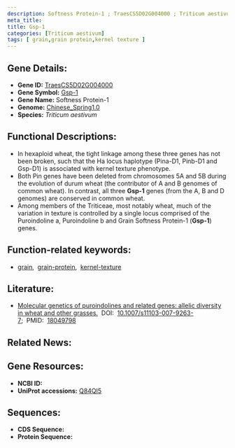 ```yaml
---
description: Softness Protein-1 ; TraesCS5D02G004000 ; Triticum aestivum
meta_title:
title: Gsp-1
categories: [Triticum aestivum]
tags: [ grain,grain protein,kernel texture ]
---
```


## Gene Details:
- **Gene ID:**	[TraesCS5D02G004000](https://ensembl.gramene.org/Triticum_aestivum/Gene/Summary?g=TraesCS5D02G004000)
- **Gene Symbol:** <u>Gsp-1</u>
- **Gene Name:** Softness Protein-1
- **Genome:** [Chinese_Spring1.0](https://ensembl.gramene.org/Triticum_aestivum/Info/Index)
- **Species:** *Triticum aestivum*

## Functional Descriptions:
   - In hexaploid wheat, the tight linkage among these three genes has not been broken, such that the Ha locus haplotype (Pina-D1, Pinb-D1 and Gsp-D1) is associated with kernel texture phenotype.
   - Both Pin genes have been deleted from chromosomes 5A and 5B during the evolution of durum wheat (the contributor of A and B genomes of common wheat). In contrast, all three **Gsp-1** genes (from the A, B and D genomes) are conserved in common wheat.
   - Among members of the Triticeae, most notably wheat, much of the variation in texture is controlled by a single locus comprised of the Puroindoline a, Puroindoline b and Grain Softness Protein-1 (**Gsp-1**) genes.

## Function-related keywords:
   - [grain](/tags/grain/),&nbsp;&nbsp;[grain-protein](/tags/grain-protein/),&nbsp;&nbsp;[kernel-texture](/tags/kernel-texture/)

## Literature:
   - [Molecular genetics of puroindolines and related genes: allelic diversity in wheat and other grasses.]( https://link.springer.com/article/10.1007/s11103-007-9263-7)&nbsp;&nbsp;DOI:&nbsp;&nbsp;[10.1007/s11103-007-9263-7](https://link.springer.com/article/10.1007/s11103-007-9263-7);&nbsp;&nbsp;PMID:&nbsp;&nbsp;[18049798](https://pubmed.ncbi.nlm.nih.gov/18049798/)

## Related News:

## Gene Resources:
- **NCBI ID:**  [](https://www.ncbi.nlm.nih.gov/gene/?term=)
- **UniProt accessions:** [Q84QI5](https://www.uniprot.org/uniprotkb/Q84QI5/entry)



## Sequences:
- **CDS Sequence:**
- **Protein Sequence:**
